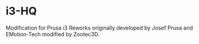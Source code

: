# i3-HQ
Modification for Prusa i3 Reworks originally developed by Josef Prusa and EMotion-Tech modified by Zootec3D.
